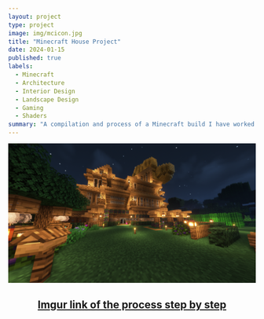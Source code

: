 ```yaml
---
layout: project
type: project
image: img/mcicon.jpg
title: "Minecraft House Project"
date: 2024-01-15
published: true
labels:
  - Minecraft
  - Architecture
  - Interior Design
  - Landscape Design
  - Gaming
  - Shaders
summary: "A compilation and process of a Minecraft build I have worked on recently."
---
```


<p align="center">
  <img class="img-fluid" src="../img/mcbuild2.png" alt="Preview Image">
</p>

## <p align ="center">[Imgur link of the process step by step](https://imgur.com/a/lqVq54w)</p>

